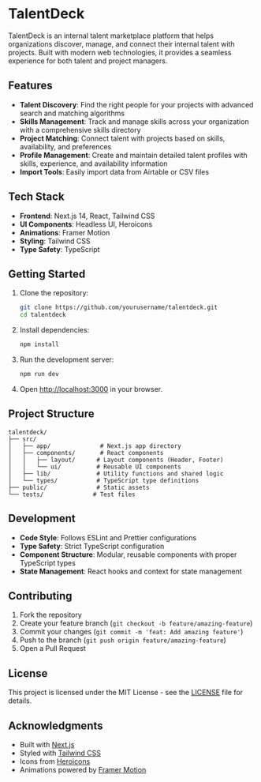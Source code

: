 # TalentDeck

TalentDeck is an internal talent marketplace platform that helps organizations discover, manage, and connect their internal talent with projects. Built with modern web technologies, it provides a seamless experience for both talent and project managers.

## Features

- **Talent Discovery**: Find the right people for your projects with advanced search and matching algorithms
- **Skills Management**: Track and manage skills across your organization with a comprehensive skills directory
- **Project Matching**: Connect talent with projects based on skills, availability, and preferences
- **Profile Management**: Create and maintain detailed talent profiles with skills, experience, and availability information
- **Import Tools**: Easily import data from Airtable or CSV files

## Tech Stack

- **Frontend**: Next.js 14, React, Tailwind CSS
- **UI Components**: Headless UI, Heroicons
- **Animations**: Framer Motion
- **Styling**: Tailwind CSS
- **Type Safety**: TypeScript

## Getting Started

1. Clone the repository:
   ```bash
   git clone https://github.com/yourusername/talentdeck.git
   cd talentdeck
   ```

2. Install dependencies:
   ```bash
   npm install
   ```

3. Run the development server:
   ```bash
   npm run dev
   ```

4. Open [http://localhost:3000](http://localhost:3000) in your browser.

## Project Structure

```
talentdeck/
├── src/
│   ├── app/              # Next.js app directory
│   ├── components/       # React components
│   │   ├── layout/      # Layout components (Header, Footer)
│   │   └── ui/          # Reusable UI components
│   ├── lib/             # Utility functions and shared logic
│   └── types/           # TypeScript type definitions
├── public/              # Static assets
└── tests/              # Test files
```

## Development

- **Code Style**: Follows ESLint and Prettier configurations
- **Type Safety**: Strict TypeScript configuration
- **Component Structure**: Modular, reusable components with proper TypeScript types
- **State Management**: React hooks and context for state management

## Contributing

1. Fork the repository
2. Create your feature branch (`git checkout -b feature/amazing-feature`)
3. Commit your changes (`git commit -m 'feat: Add amazing feature'`)
4. Push to the branch (`git push origin feature/amazing-feature`)
5. Open a Pull Request

## License

This project is licensed under the MIT License - see the [LICENSE](LICENSE) file for details.

## Acknowledgments

- Built with [Next.js](https://nextjs.org/)
- Styled with [Tailwind CSS](https://tailwindcss.com/)
- Icons from [Heroicons](https://heroicons.com/)
- Animations powered by [Framer Motion](https://www.framer.com/motion/)
